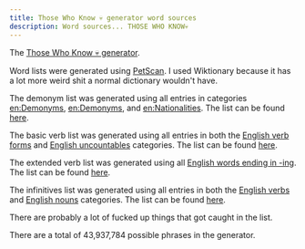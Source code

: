 ```yaml
---
title: Those Who Know 💀 generator word sources
description: Word sources... THOSE WHO KNOW💀
---
```


The [Those Who Know 💀 generator](/thosewhoknow).

Word lists were generated using [PetScan](https://en.wikipedia.org/wiki/Wikipedia:PetScan). I used Wiktionary because it has a lot more weird shit a normal dictionary wouldn't have.

The demonym list was generated using all entries in categories [en:Demonyms](https://en.wiktionary.org/wiki/Category:en:Demonyms), [en:Demonyms](https://en.wiktionary.org/wiki/Category:en:Demonyms), and [en:Nationalities](https://en.wiktionary.org/wiki/Category:en:Nationalities). The list can be found [here](/thosewhoknow/demonyms.js).

The basic verb list was generated using all entries in both the [English verb forms](https://en.wiktionary.org/wiki/Category:English_verb_forms) and [English uncountables](https://en.wiktionary.org/wiki/Category:English_uncountables) categories. The list can be found [here](/thosewhoknow/verbs.js).

The extended verb list was generated using all [English words ending in -ing](https://en.wiktionary.org/wiki/Category:English_terms_suffixed_with_-ing). The list can be found [here](/thosewhoknow/verbsExt.js).

The infinitives list was generated using all entries in both the [English verbs](https://en.wiktionary.org/wiki/Category:English_verbs) and [English nouns](https://en.wiktionary.org/wiki/Category:English_nouns) categories. The list can be found [here](/thosewhoknow/infinitives.js).

There are probably a lot of fucked up things that got caught in the list.

There are a total of 43,937,784 possible phrases in the generator.